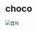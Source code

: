 # choco

![캡처](https://github.com/sorikikikim/choco/assets/73383923/c110a283-4cf1-4a9a-a29a-b32b1135e475)
